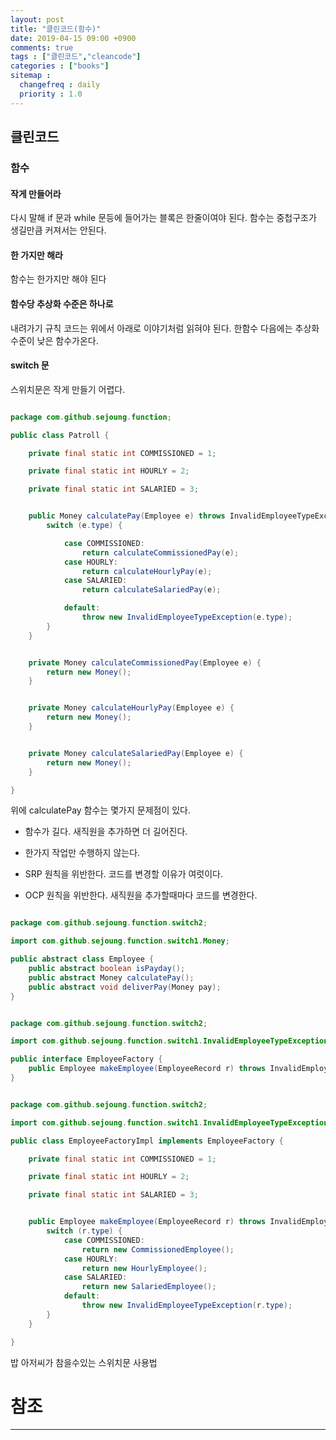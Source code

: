 ```yaml
---
layout: post
title: "클린코드(함수)"
date: 2019-04-15 09:00 +0900
comments: true
tags : ["클린코드","cleancode"]
categories : ["books"]
sitemap :
  changefreq : daily
  priority : 1.0
---
```


## 클린코드

### 함수

#### 작게 만들어라

다시 말해 if 문과 while 문등에 들어가는 블록은 한줄이여야 된다. 함수는 중첩구조가 생길만큼 커져서는 안된다.

#### 한 가지만 해라

함수는 한가지만 해야 된다 

#### 함수당 추상화 수준은 하나로

내려가기 규칙 코드는 위에서 아래로 이야기처럼 읽혀야 된다. 한함수 다음에는 추상화 수준이 낮은 함수가온다.

#### switch 문 

스위치문은 작게 만들기 어렵다.

```java

package com.github.sejoung.function;

public class Patroll {

	private final static int COMMISSIONED = 1;

	private final static int HOURLY = 2;

	private final static int SALARIED = 3;


	public Money calculatePay(Employee e) throws InvalidEmployeeTypeException {
		switch (e.type) {

			case COMMISSIONED:
				return calculateCommissionedPay(e);
			case HOURLY:
				return calculateHourlyPay(e);
			case SALARIED:
				return calculateSalariedPay(e);

			default:
				throw new InvalidEmployeeTypeException(e.type);
		}
	}


	private Money calculateCommissionedPay(Employee e) {
		return new Money();
	}


	private Money calculateHourlyPay(Employee e) {
		return new Money();
	}


	private Money calculateSalariedPay(Employee e) {
		return new Money();
	}

}


```


위에 calculatePay 함수는 몇가지 문제점이 있다.

* 함수가 길다. 새직원을 추가하면 더 길어진다.

* 한가지 작업만 수행하지 않는다.

* SRP 원칙을 위반한다. 코드를 변경할 이유가 여럿이다.

* OCP 원칙을 위반한다. 새직원을 추가할때마다 코드를 변경한다.


```java

package com.github.sejoung.function.switch2;

import com.github.sejoung.function.switch1.Money;

public abstract class Employee {
	public abstract boolean isPayday();
	public abstract Money calculatePay();
	public abstract void deliverPay(Money pay);
}


```

```java

package com.github.sejoung.function.switch2;

import com.github.sejoung.function.switch1.InvalidEmployeeTypeException;

public interface EmployeeFactory {
	public Employee makeEmployee(EmployeeRecord r) throws InvalidEmployeeTypeException;
}


```


```java

package com.github.sejoung.function.switch2;

import com.github.sejoung.function.switch1.InvalidEmployeeTypeException;

public class EmployeeFactoryImpl implements EmployeeFactory {

	private final static int COMMISSIONED = 1;

	private final static int HOURLY = 2;

	private final static int SALARIED = 3;


	public Employee makeEmployee(EmployeeRecord r) throws InvalidEmployeeTypeException {
		switch (r.type) {
			case COMMISSIONED:
				return new CommissionedEmployee();
			case HOURLY:
				return new HourlyEmployee();
			case SALARIED:
				return new SalariedEmployee();
			default:
				throw new InvalidEmployeeTypeException(r.type);
		}
	}

}


```

밥 아저씨가 참을수있는 스위치문 사용법


# 참조
-----

